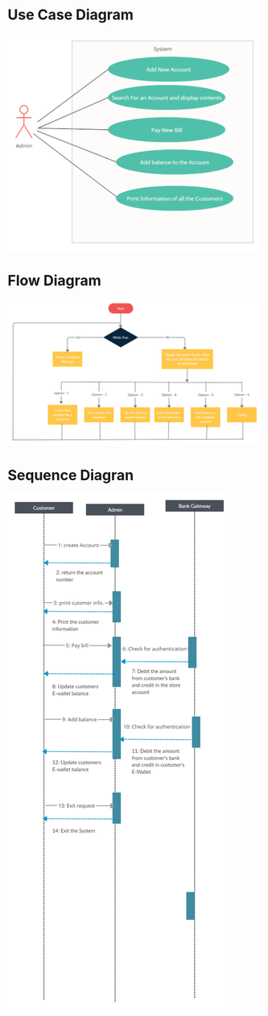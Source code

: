 # Use Case Diagram
![](usecase.png)

# Flow Diagram
![](FlowDiagram.png)


# Sequence Diagran
![](SequenceDiagram.png)

